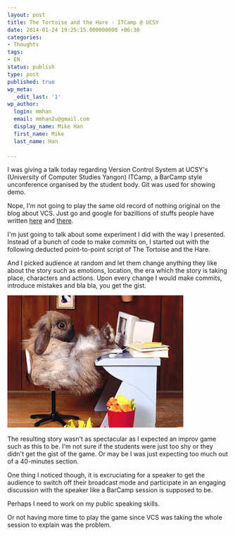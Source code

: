```yaml
---
layout: post
title: The Tortoise and the Hare - ITCamp @ UCSY
date: 2014-01-24 19:25:15.000000000 +06:30
categories:
- Thoughts
tags:
- EN
status: publish
type: post
published: true
wp_meta:
  _edit_last: '1'
wp_author:
  login: mmhan
  email: mmhan2u@gmail.com
  display_name: Mike Han
  first_name: Mike
  last_name: Han

---
```

I was giving a talk today regarding Version Control System at UCSY's (University of Computer Studies Yangon) ITCamp, a BarCamp style unconference organised by the student body. Git was used for showing demo.
<!--more-->

Nope, I'm not going to play the same old record of nothing original on the blog about VCS. Just go and google for bazillions of stuffs people have written [here](stackoverflow.com/questions/1408450/why-should-i-use-version-control "Why should I use Version Control?") and [there](http://www.makeuseof.com/tag/git-version-control-youre-developer/ "What Is Git & Why You Should Use Version Control If You’re a Developer").

I'm just going to talk about some experiment I did with the way I presented. Instead of a bunch of code to make commits on, I started out with the following deducted point-to-point script of The Tortoise and the Hare.

And I picked audience at random and let them change anything they like about the story such as emotions, location, the era which the story is taking place, characters and actions. Upon every change I would make commits, introduce mistakes and bla bla, you get the gist.


<script src="https://gist.github.com/mmhan/8596175.js"></script>

![Badass Hare playing DOTA, Sleeping and still winning the race.](/assets/rabbit-playing-computer.jpg)

The resulting story wasn't as spectacular as I expected an improv game such as this to be. I'm not sure if the students were just too shy or they didn't get the gist of the game. Or may be I was just expecting too much out of a 40-minutes section.

One thing I noticed though, it is excruciating for a speaker to get the audience to switch off their broadcast mode and participate in an engaging discussion with the speaker like a BarCamp session is supposed to be.

Perhaps I need to work on my public speaking skills.

Or not having more time to play the game since VCS was taking the whole session to explain was the problem.